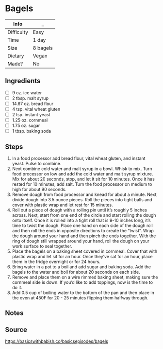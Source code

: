 # Bagels

Info       | _
-----------|-
Difficulty | Easy
Time       | 1 day
Size       | 8 bagels
Dietary    | Vegan
Made?      | No

## Ingredients
- [ ] 9 oz. ice water
- [ ] 2 tbsp. malt syrup
- [ ] 14.67 oz. bread flour
- [ ] 4 tsp. vital wheat gluten
- [ ] 2 tsp. instant yeast
- [ ] 1.25 oz. cornmeal
- [ ] 1.75 oz. sugar
- [ ] 1 tbsp. baking soda

## Steps
1. In a food processor add bread flour, vital wheat gluten, and instant yeast. Pulse to combine.
2. Next combine cold water and malt syrup in a bowl. Whisk to mix. Turn food processor on low and add the cold water and malt syrup mixture. Mix for about 20 seconds, stop, and let it sit for 10 minutes. Once it has rested for 10 minutes, add salt. Turn the food processor on medium to high for about 90 seconds.
3. Remove dough from food processor and knead for about a minute. Next, divide dough into 3.5 ounce pieces. Roll the pieces into tight balls and cover with plastic wrap and let rest for 15 minutes.
4. Roll out a piece of dough with a rolling pin until it’s roughly 5 inches across. Next, start from one end of the circle and start rolling the dough onto itself. Once it is rolled into a tight roll that is 9-10 inches long, it’s time to twist the dough. Place one hand on each side of the dough roll and then roll the ends in opposite directions to create the “twist”. Wrap the dough around your hand and then pinch the ends together. With the ring of dough still wrapped around your hand, roll the dough on your work surface to seal together.
5. Place the bagels on a baking sheet covered in cornmeal. Cover that with plastic wrap and let sit for an hour. Once they’ve sat for an hour, place them in the fridge overnight or for 24 hours. 
6. Bring water in a pot to a boil and add sugar and baking soda. Add the bagels to the water and boil for about 20 seconds on each side.
7. Remove and place them on a wire rimmed baking sheet, making sure the cornmeal side is down. If you’d like to add toppings, now is the time to do it.
8. Add 0.5 cup of boiling water to the bottom of the pan and then place in the oven at 450F for 20 - 25 minutes flipping them halfway through.




## Notes

## Source
https://basicswithbabish.co/basicsepisodes/bagels